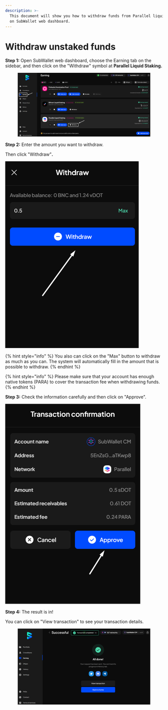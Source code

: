 ```yaml
---
description: >-
  This document will show you how to withdraw funds from Parallel liquid staking
  on SubWallet web dashboard.
---
```


# Withdraw unstaked funds

**Step 1:** Open SubWallet web dashboard, choose the Earning tab on the sidebar, and then click on the "Withdraw" symbol at **Parallel Liquid Staking.**

<figure><img src="../../../.gitbook/assets/image (136).png" alt=""><figcaption></figcaption></figure>

**Step 2:** Enter the amount you want to withdraw.

Then click "Withdraw"**.**

![](<../../../.gitbook/assets/image (138).png>)

{% hint style="info" %}
You also can click on the "Max" button to withdraw as much as you can. The system will automatically fill in the amount that is possible to withdraw.&#x20;
{% endhint %}

{% hint style="info" %}
Please make sure that your account has enough native tokens (PARA) to cover the transaction fee when withdrawing funds.
{% endhint %}

**Step 3:** Check the information carefully and then click on "Approve".

![](<../../../.gitbook/assets/image (140).png>)

**Step 4:** The result is in!

You can click on "View transaction" to see your transaction details.

<figure><img src="../../../.gitbook/assets/image (68).png" alt=""><figcaption></figcaption></figure>
